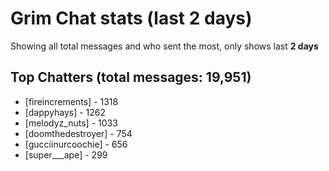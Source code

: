 
# Grim Chat stats (last 2 days)

Showing all total messages and who sent the most, only shows last **2 days**

## Top Chatters (total messages: 19,951)

 - [fireincrements] - 1318
 - [dappyhays] - 1262
 - [melodyz_nuts] - 1033
 - [doomthedestroyer] - 754
 - [gucciinurcoochie] - 656
 - [super___ape] - 299

